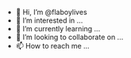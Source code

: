 - 👋 Hi, I’m @flaboylives
- 👀 I’m interested in ...
- 🌱 I’m currently learning ...
- 💞️ I’m looking to collaborate on ...
- 📫 How to reach me ...

<!---
flaboylives/flaboylives is a ✨ special ✨ repository because its `README.md` (this file) appears on your GitHub profile.
You can click the Preview link to take a look at your changes.
--->
